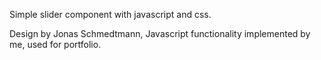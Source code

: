 Simple slider component with javascript and css.

Design by Jonas Schmedtmann, Javascript functionality implemented by me, used for portfolio.
